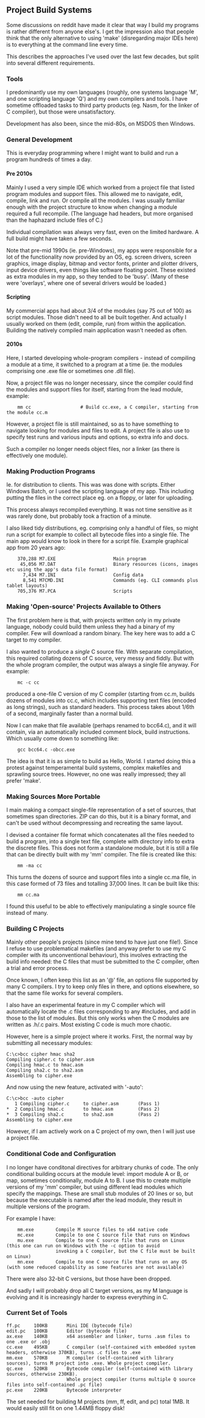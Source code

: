 ## Project Build Systems

Some discussions on reddit have made it clear that way I build my programs is rather different from anyone else's. I get the impression also that people think that the only alternative to using 'make' (disregarding major IDEs here) is to everything at the command line every time.

This describes the approaches I've used over the last few decades, but split into several different requirements.

### Tools

I predominantly use my own languages (roughly, one systems language 'M', and one scripting language 'Q') and my own compilers and tools. I have sometime offloaded tasks to third party products (eg. Nasm, for the linker of C compiler), but those were unsatisfactory.

Development has also been, since the mid-80s, on MSDOS then Windows.

### General Development


This is everyday programming where I might want to build and run a program hundreds of times a day.

#### Pre 2010s

Mainly I used a very simple IDE which worked from a project file that listed program modules and support files. This allowed me to navigate, edit, compile, link and run. Or compile all the modules. I was usually familiar enough with the project structure to know when changing a module required a full recompile. (The language had headers, but more organised than the haphazard include files of C.)

Individual compilation was always very fast, even on the limited hardware. A full build might have taken a few seconds.

Note that pre-mid 1990s (ie. pre-Windows), my apps were responsible for a lot of the functionality now provided by an OS, eg. screen drivers, screen graphics, image display, bitmap and vector fonts, printer and plotter drivers, input device drivers, even things like software floating point. These existed as extra modules in my app, so they tended to be 'busy'. (Many of these were 'overlays', where one of several drivers would be loaded.)

#### Scripting

My commercial apps had about 3/4 of the modules (say 75 out of 100) as script modules. Those didn't need to all be built together. And actually I usually worked on them (edit, compile, run) from within the application. Building the natively compiled main application wasn't needed as often.

#### 2010s

Here, I started developing whole-program compilers - instead of compiling a module at a time, it switched to a program at a time (ie. the modules comprising one .exe file or sometimes one .dll file).

Now, a project file was no longer necessary, since the compiler could find the modules and support files for itself, starting from the lead module, example:
````
    mm cc                  # Build cc.exe, a C compiler, starting from the module cc.m
````
However, a project file is still maintained, so as to have something to navigate looking for modules and files to edit. A project file is also use to specify test runs and various inputs and options, so extra info and docs.

Such a compiler no longer needs object files, nor a linker (as there is effectively one module).

### Making Production Programs

Ie. for distribution to clients. This was was done with scripts. Either Windows Batch, or I used the scripting language of my app. This including putting the files in the correct place eg. on a floppy, or later for uploading.

This process always recompiled everything. It was not time sensitive as it was rarely done, but probably took a fraction of a minute.

I also liked tidy distributions, eg. comprising only a handful of files, so might run a script for example to collect all bytecode files into a single file. The main app would know to look in there for a script file. Example graphical app from 20 years ago:
````
    370,288 M7.EXE                     Main program
     45,056 M7.DAT                     Binary resources (icons, images etc using the app's data file format)
      7,434 M7.INI                     Config data
      8,541 M7CMD.INI                  Commands (eg. CLI commands plus tablet layouts)
    705,376 M7.PCA                     Scripts
````

### Making 'Open-source' Projects Available to Others

The first problem here is that, with projects written only in my private language, nobody could build them unless they had a binary of my compiler. Few will download a random binary. The key here was to add a C target to my compiler.

I also wanted to produce a *single* C source file. With separate compilation, this required collating dozens of C source, very messy and fiddly. But with the whole program compiler, the output was always a single file anyway. For example:
````
    mc -c cc
````
produced a one-file C version of my C compiler (starting from cc.m, builds dozens of modules into cc.c, which includes supporting text files (encoded as long strings), such as standard headers. This process takes about 1/6th of a second, marginally faster than a normal build.

Now I can make that file available (perhaps renamed to bcc64.c), and it will contain, via an automatically included comment block, build instructions. Which usually come down to something like:
````
    gcc bcc64.c -obcc.exe
````
The idea is that it is as simple to build as Hello, World. I started doing this a protest against temperamental build systems, complex makefiles and sprawling  source trees. However, no one was really impressed; they all prefer 'make'.


### Making Sources More Portable

I main making a compact single-file representation of a set of sources, that sometimes span directories. ZIP can do this, but it is a binary format, and can't be used without decompressing and recreating the same layout.

I devised a container file format which concatenates all the files needed to build a program, into a single text file, complete with directory info to extra the discrete files. This does not form a standalone module, but it is still a file that can be directly built with my 'mm' compiler. The file is created like this:
````
    mm -ma cc
````
This turns the dozens of source and support files into a single cc.ma file, in this case formed of 73 files and totalling 37,000 lines. It can be built like this:
````
    mm cc.ma
````
I found this useful to be able to effectively manipulating a single source file instead of many.


### Building C Projects

Mainly other people's projects (since mine tend to have just one file!). Since I refuse to use problematical makefiles (and anyway prefer to use my C compiler with its unconventional behaviour), this involves extracting the build info needed: the C files that must be submitted to the C compiler, often a trial and error process.

Once known, I often keep this list as an '@' file, an options file supported by many C compilers. I try to keep only files in there, and options elsewhere, so that the same file works for several compilers.

I also have an experimental feature in my C compiler which will automatically locate the .c files corresponding to any #includes, and add in those to the list of modules. But this only works when the C modules are written as .h/.c pairs. Most existing C code is much more chaotic.

However, here is a simple project where it works. First, the normal way by submitting all necessary modules:
````
C:\c>bcc cipher hmac sha2
Compiling cipher.c to cipher.asm
Compiling hmac.c to hmac.asm
Compiling sha2.c to sha2.asm
Assembling to cipher.exe
````
And now using the new feature, activated with '-auto':
````
C:\c>bcc -auto cipher
   1 Compiling cipher.c     to cipher.asm       (Pass 1)
*  2 Compiling hmac.c       to hmac.asm         (Pass 2)
*  3 Compiling sha2.c       to sha2.asm         (Pass 2)
Assembling to cipher.exe
````
However, if I am actively work on a C project of my own, then I will just use a project file.


### Conditional Code and Configuration

I no longer have conditonal directives for arbitrary chunks of code. The only conditional building occurs at the module level: import module A or B, or map, sometimes conditionally, module A to B. I use this to create multiple versions of my 'mm' compiler, but using different lead modules which specify the mappings. These are small stub modules of 20 lines or so, but because the executable is named after the lead module, they result in multiple versions of the program.

For example I have:
````
    mm.exe        Compile M source files to x64 native code
    mc.exe        Compile to one C source file that runs on Windows
    mu.exe        Compile to one C source file that runs on Linux (this one can run on Windows with the -c option to avoid
                  invoking a C compiler, but the C file must be built on Linux)
    mn.exe        Compile to one C source file that runs on any OS (with some reduced capability as some features are not available)
````
There were also 32-bit C versions, but those have been dropped.

And sadly I will probably drop all C target versions, as my M language is evolving and it is increasingly harder to express everything in C.

### Current Set of Tools
````
ff.pc     100KB       Mini IDE (bytecode file)
edit.pc   100KB       Editor (bytecode file)
ax.exe    140KB       x64 assembler and linker, turns .asm files to one .exe or .obj
cc.exe    495KB       C compiler (self-contained with embedded system headers, otherwise 370KB), turns .c files to .exe
mm.exe    570KB       M compiler (self-contained with library sources), turns M project into .exe. Whole project compiler.
qc.exe    520KB       Bytecode compiler (self-contained with library sources, otherwise 230KB).
                      Whole project compiler (turns multiple Q source files into self-contained .pc file)
pc.exe    220KB       Bytecode interpreter
````
The set needed for building M projects (mm, ff, edit, and pc) total 1MB. It would easily still fit on one 1.44MB floppy disk!
